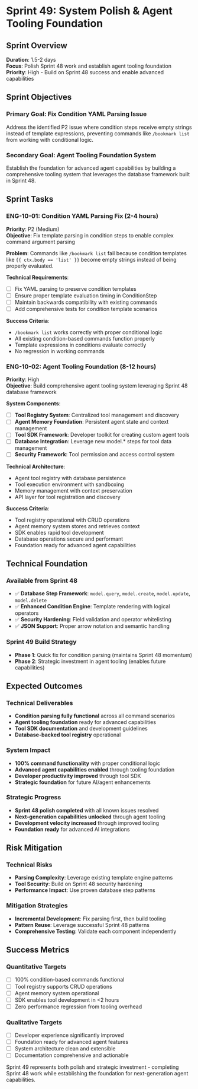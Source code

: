 # Sprint 49: System Polish & Agent Tooling Foundation

## Sprint Overview
**Duration**: 1.5-2 days  
**Focus**: Polish Sprint 48 work and establish agent tooling foundation  
**Priority**: High - Build on Sprint 48 success and enable advanced capabilities

## Sprint Objectives

### **Primary Goal**: Fix Condition YAML Parsing Issue
Address the identified P2 issue where condition steps receive empty strings instead of template expressions, preventing commands like `/bookmark list` from working with conditional logic.

### **Secondary Goal**: Agent Tooling Foundation System
Establish the foundation for advanced agent capabilities by building a comprehensive tooling system that leverages the database framework built in Sprint 48.

## Sprint Tasks

### **ENG-10-01: Condition YAML Parsing Fix** (2-4 hours)
**Priority**: P2 (Medium)  
**Objective**: Fix template parsing in condition steps to enable complex command argument parsing

**Problem**: Commands like `/bookmark list` fail because condition templates like `{{ ctx.body == 'list' }}` become empty strings instead of being properly evaluated.

**Technical Requirements**:
- [ ] Fix YAML parsing to preserve condition templates
- [ ] Ensure proper template evaluation timing in ConditionStep
- [ ] Maintain backwards compatibility with existing commands
- [ ] Add comprehensive tests for condition template scenarios

**Success Criteria**:
- `/bookmark list` works correctly with proper conditional logic
- All existing condition-based commands function properly
- Template expressions in conditions evaluate correctly
- No regression in working commands

### **ENG-10-02: Agent Tooling Foundation** (8-12 hours)
**Priority**: High  
**Objective**: Build comprehensive agent tooling system leveraging Sprint 48 database framework

**System Components**:
- [ ] **Tool Registry System**: Centralized tool management and discovery
- [ ] **Agent Memory Foundation**: Persistent agent state and context management
- [ ] **Tool SDK Framework**: Developer toolkit for creating custom agent tools
- [ ] **Database Integration**: Leverage new model.* steps for tool data management
- [ ] **Security Framework**: Tool permission and access control system

**Technical Architecture**:
- Agent tool registry with database persistence
- Tool execution environment with sandboxing
- Memory management with context preservation
- API layer for tool registration and discovery

**Success Criteria**:
- Tool registry operational with CRUD operations
- Agent memory system stores and retrieves context
- SDK enables rapid tool development
- Database operations secure and performant
- Foundation ready for advanced agent capabilities

## Technical Foundation

### **Available from Sprint 48**
- ✅ **Database Step Framework**: `model.query`, `model.create`, `model.update`, `model.delete`
- ✅ **Enhanced Condition Engine**: Template rendering with logical operators
- ✅ **Security Hardening**: Field validation and operator whitelisting
- ✅ **JSON Support**: Proper arrow notation and semantic handling

### **Sprint 49 Build Strategy**
- **Phase 1**: Quick fix for condition parsing (maintains Sprint 48 momentum)
- **Phase 2**: Strategic investment in agent tooling (enables future capabilities)

## Expected Outcomes

### **Technical Deliverables**
- **Condition parsing fully functional** across all command scenarios
- **Agent tooling foundation** ready for advanced capabilities
- **Tool SDK documentation** and development guidelines
- **Database-backed tool registry** operational

### **System Impact**
- **100% command functionality** with proper conditional logic
- **Advanced agent capabilities enabled** through tooling foundation
- **Developer productivity improved** through tool SDK
- **Strategic foundation** for future AI/agent enhancements

### **Strategic Progress**
- **Sprint 48 polish completed** with all known issues resolved
- **Next-generation capabilities unlocked** through agent tooling
- **Development velocity increased** through improved tooling
- **Foundation ready** for advanced AI integrations

## Risk Mitigation

### **Technical Risks**
- **Parsing Complexity**: Leverage existing template engine patterns
- **Tool Security**: Build on Sprint 48 security hardening
- **Performance Impact**: Use proven database step patterns

### **Mitigation Strategies**
- **Incremental Development**: Fix parsing first, then build tooling
- **Pattern Reuse**: Leverage successful Sprint 48 patterns
- **Comprehensive Testing**: Validate each component independently

## Success Metrics

### **Quantitative Targets**
- [ ] 100% condition-based commands functional
- [ ] Tool registry supports CRUD operations
- [ ] Agent memory system operational
- [ ] SDK enables tool development in <2 hours
- [ ] Zero performance regression from tooling overhead

### **Qualitative Targets**
- [ ] Developer experience significantly improved
- [ ] Foundation ready for advanced agent features
- [ ] System architecture clean and extensible
- [ ] Documentation comprehensive and actionable

Sprint 49 represents both polish and strategic investment - completing Sprint 48 work while establishing the foundation for next-generation agent capabilities.